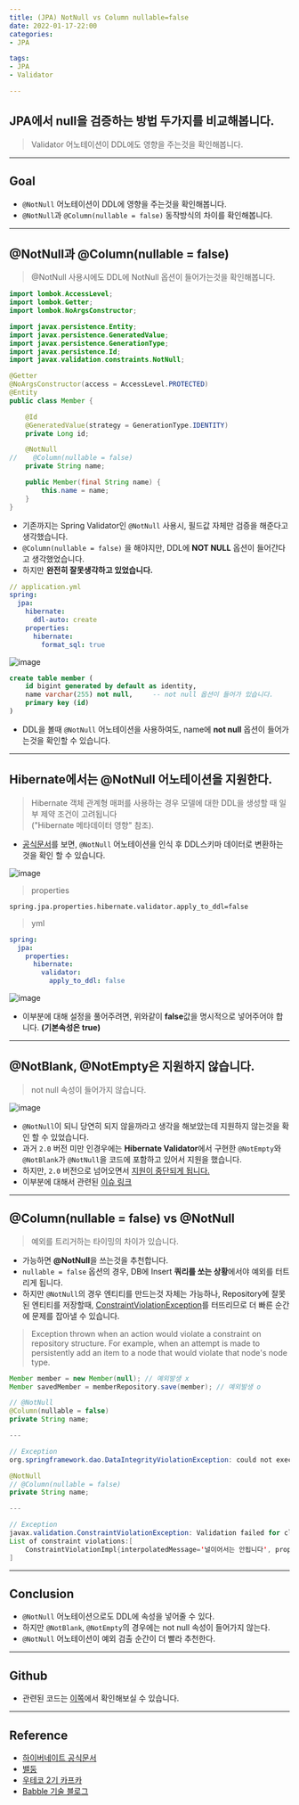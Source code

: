 ```yaml
---
title: (JPA) NotNull vs Column nullable=false
date: 2022-01-17-22:00
categories:
- JPA

tags:
- JPA
- Validator

---
```


## JPA에서 null을 검증하는 방법 두가지를 비교해봅니다.
> Validator 어노테이션이 DDL에도 영향을 주는것을 확인해봅니다.  

---

## Goal
- `@NotNull` 어노테이션이 DDL에 영향을 주는것을 확인해봅니다.
- `@NotNull`과 `@Column(nullable = false)` 동작방식의 차이를 확인해봅니다.

---

## @NotNull과 @Column(nullable = false)
> @NotNull 사용시에도 DDL에 NotNull 옵션이 들어가는것을 확인해봅니다.

```java
import lombok.AccessLevel;
import lombok.Getter;
import lombok.NoArgsConstructor;

import javax.persistence.Entity;
import javax.persistence.GeneratedValue;
import javax.persistence.GenerationType;
import javax.persistence.Id;
import javax.validation.constraints.NotNull;

@Getter
@NoArgsConstructor(access = AccessLevel.PROTECTED)
@Entity
public class Member {

    @Id
    @GeneratedValue(strategy = GenerationType.IDENTITY)
    private Long id;

    @NotNull
//    @Column(nullable = false)
    private String name;

    public Member(final String name) {
        this.name = name;
    }
}
```

- 기존까지는 Spring Validator인 `@NotNull` 사용시, 필드값 자체만 검증을 해준다고 생각했습니다.
- `@Column(nullable = false)` 을 해야지만, DDL에 **NOT NULL** 옵션이 들어간다고 생각했었습니다.
- 하지만 **완전히 잘못생각하고 있었습니다.**

```yml
// application.yml 
spring:
  jpa:
    hibernate:
      ddl-auto: create
    properties:
      hibernate:
        format_sql: true
```

![image](https://user-images.githubusercontent.com/43930419/149774348-1a7c3862-bb1b-48da-9c71-b3ecafe598d7.png)


```sql
create table member (
    id bigint generated by default as identity,
    name varchar(255) not null,     -- not null 옵션이 들어가 있습니다.
    primary key (id)
)
```


- DDL을 볼때 `@NotNull` 어노테이션을 사용하여도, name에 **not null** 옵션이 들어가는것을 확인할 수 있습니다.

---

## Hibernate에서는 @NotNull 어노테이션을 지원한다.
> Hibernate 객체 관계형 매퍼를 사용하는 경우 모델에 대한 DDL을 생성할 때 일부 제약 조건이 고려됩니다  
> ("Hibernate 메타데이터 영향" 참조).

- [공식문서](https://docs.jboss.org/hibernate/stable/validator/reference/en-US/html_single/#validator-defineconstraints-spec)를 보면, `@NotNull` 어노테이션을 인식 후 DDL스키마 데이터로 변환하는것을 확인 할 수 있습니다.

![image](https://user-images.githubusercontent.com/43930419/148410478-8822773d-e77e-4cff-8770-5e10e34704ec.png)


> properties  


```
spring.jpa.properties.hibernate.validator.apply_to_ddl=false
```

> yml  


```yml
spring:
  jpa:
    properties:
      hibernate:
        validator:
          apply_to_ddl: false
```

![image](https://user-images.githubusercontent.com/43930419/149774804-2d10a644-e742-4a74-91bc-464333121194.png)


- 이부분에 대해 설정을 풀어주려면, 위와같이 **false**값을 명시적으로 넣어주어야 합니다. **(기본속성은 true)**

---

## @NotBlank, @NotEmpty은 지원하지 않습니다.
> not null 속성이 들어가지 않습니다.

![image](https://user-images.githubusercontent.com/43930419/148413496-9230e078-c044-40a8-be57-255c252042d4.png)

- `@NotNull`이 되니 당연히 되지 않을까라고 생각을 해보았는데 지원하지 않는것을 확인 할 수 있었습니다.
- 과거 `2.0` 버전 미만 인경우에는  **Hibernate Validator**에서 구현한 `@NotEmpty`와 `@NotBlank`가 `@NotNull`을 코드에 포함하고 있어서 지원을 했습니다.
- 하지만, `2.0` 버전으로 넘어오면서 [지원이 중단되게 됩니다.](https://github.com/hibernate/hibernate-validator/commit/c44a5ab0e9b14a6d89489a628d364af1f12ded4a)
- 이부분에 대해서 관련된 [이슈 링크](https://github.com/hibernate/hibernate-orm/pull/4195#issuecomment-914781855)

---

## @Column(nullable = false) vs @NotNull
> 예외를 트리거하는 타이밍의 차이가 있습니다.

- 가능하면 **@NotNull**을 쓰는것을 추천합니다.
- `nullable = false` 옵션의 경우, DB에 Insert **쿼리를 쏘는 상황**에서야 예외를 터트리게 됩니다.
- 하지만 `@NotNull`의 경우 엔티티를 만드는것 자체는 가능하나, Repository에 잘못된 엔티티를 저장할때, [ConstraintViolationException](https://docs.oracle.com/database/121/JAXML/javax/jcr/nodetype/ConstraintViolationException.html)를 터뜨리므로 더 빠른 순간에 문제를 잡아낼 수 있습니다.

> Exception thrown when an action would violate a constraint on repository structure. For example, when an attempt is made to persistently add an item to a node that would violate that node's node type.




```java
Member member = new Member(null); // 예외발생 x
Member savedMember = memberRepository.save(member); // 예외발생 o
```

```java
// @NotNull
@Column(nullable = false)
private String name;

---

// Exception
org.springframework.dao.DataIntegrityViolationException: could not execute statement;
```

```java
@NotNull
// @Column(nullable = false)
private String name;

---

// Exception
javax.validation.ConstraintViolationException: Validation failed for classes [com.example.playground.domain.Member] during persist time for groups [javax.validation.groups.Default, ]
List of constraint violations:[
	ConstraintViolationImpl{interpolatedMessage='널이어서는 안됩니다', propertyPath=name, rootBeanClass=class com.example.playground.domain.Member, messageTemplate='{javax.validation.constraints.NotNull.message}'}
]
```

---

## Conclusion
- `@NotNull` 어노테이션으로도 DDL에 속성을 넣어줄 수 있다.
- 하지만 `@NotBlank`, `@NotEmpty`의 경우에는 not null 속성이 들어가지 않는다.
- `@NotNull` 어노테이션이 예외 검출 순간이 더 빨라 추천한다.

---

## Github
- 관련된 코드는 [이쪽](https://github.com/unluckyjung/blog-codes/tree/main/validator-and-jpa)에서 확인해보실 수 있습니다.

---

## Reference
- [하이버네이트 공식문서](https://docs.jboss.org/hibernate/stable/validator/reference/en-US/html_single/#section-builtin-constraints)
- [밸둥](https://www.baeldung.com/hibernate-notnull-vs-nullable#1-schema-generation)
- [우테코 2기 카프카](https://kafcamus.tistory.com/15)
- [Babble 기술 블로그](https://babble-dev.tistory.com/31)
